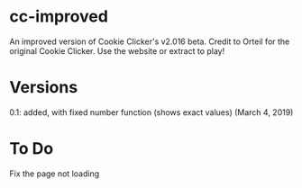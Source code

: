 # cc-improved
An improved version of Cookie Clicker's v2.016 beta. Credit to Orteil for the original Cookie Clicker. Use the website or extract to play!
# Versions
0.1: added, with fixed number function (shows exact values) (March 4, 2019)
# To Do
Fix the page not loading
